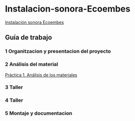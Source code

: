 # Instalacion-sonora-Ecoembes
[Instalación sonora Ecoembes](https://github.com/arquesm/TdPiED/blob/master/Instalacio_sonora.md)

## Guía de trabajo

### 1 Organitzacion y presentacion del proyecto
### 2 Análisis del material
[Práctica 1. Análisis de los materiales](materiales.md)
### 3 Taller
### 4 Taller
### 5 Montaje y documentacion
